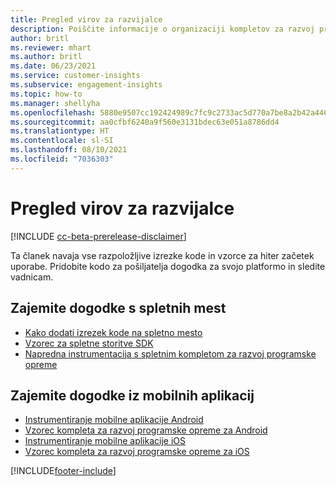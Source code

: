 ```yaml
---
title: Pregled virov za razvijalce
description: Poiščite informacije o organizaciji kompletov za razvoj programske opreme in o tem, kako slednje uporabiti.
author: britl
ms.reviewer: mhart
ms.author: britl
ms.date: 06/23/2021
ms.service: customer-insights
ms.subservice: engagement-insights
ms.topic: how-to
ms.manager: shellyha
ms.openlocfilehash: 5880e9507cc192424989c7fc9c2733ac5d770a7be8a2b42a446ffd8681fa7612
ms.sourcegitcommit: aa0cfbf6240a9f560e3131bdec63e051a8786dd4
ms.translationtype: HT
ms.contentlocale: sl-SI
ms.lasthandoff: 08/10/2021
ms.locfileid: "7036303"
---
```

# <a name="developer-resources-overview"></a>Pregled virov za razvijalce

[!INCLUDE [cc-beta-prerelease-disclaimer](includes/cc-beta-prerelease-disclaimer.md)]

Ta članek navaja vse razpoložljive izrezke kode in vzorce za hiter začetek uporabe. Pridobite kodo za pošiljatelja dogodka za svojo platformo in sledite vadnicam. 

## <a name="capture-events-from-websites"></a>Zajemite dogodke s spletnih mest

- [Kako dodati izrezek kode na spletno mesto](instrument-website.md)
- [Vzorec za spletne storitve SDK](websdk-sample.md)
- [Napredna instrumentacija s spletnim kompletom za razvoj programske opreme](advanced-SDK-implementation.md)

## <a name="capture-events-from-mobile-apps"></a>Zajemite dogodke iz mobilnih aplikacij

- [Instrumentiranje mobilne aplikacije Android](get-started-android.md)
- [Vzorec kompleta za razvoj programske opreme za Android](androidsdk-sample.md)
- [Instrumentiranje mobilne aplikacije iOS](get-started-ios.md)
- [Vzorec kompleta za razvoj programske opreme za iOS](iossdk-sample.md)

[!INCLUDE[footer-include](../includes/footer-banner.md)]